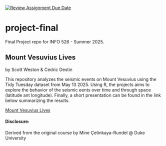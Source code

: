 [![Review Assignment Due Date](https://classroom.github.com/assets/deadline-readme-button-22041afd0340ce965d47ae6ef1cefeee28c7c493a6346c4f15d667ab976d596c.svg)](https://classroom.github.com/a/5Mx2IIjf)
# project-final

Final Project repo for INFO 526 - Summer 2025.

## Mount Vesuvius Lives
by Scott Weston & Cedric Destin

This repository analyzes the seismic events on Mount Vesuvius using the Tidy Tuesday dataset from May 13 2025. Using R, the projects aims to explore the behavior of the seismic eents over time and through space (latitude ant longitude).
Finally, a short presentation can be found in the link below summarizing the results.

[Mount Vesuvius Lives](https://arizona.hosted.panopto.com/Panopto/Pages/Viewer.aspx?id=069ce7cb-4ffe-404b-9fa1-b30e005cceef)

#### Disclosure:
Derived from the original course by Mine Çetinkaya-Rundel @ Duke University
